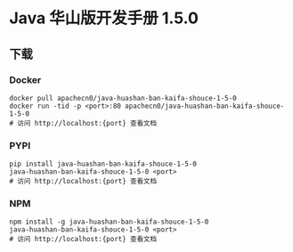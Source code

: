 # Java 华山版开发手册 1.5.0

## 下载

### Docker

```
docker pull apachecn0/java-huashan-ban-kaifa-shouce-1-5-0
docker run -tid -p <port>:80 apachecn0/java-huashan-ban-kaifa-shouce-1-5-0
# 访问 http://localhost:{port} 查看文档
```

### PYPI

```
pip install java-huashan-ban-kaifa-shouce-1-5-0
java-huashan-ban-kaifa-shouce-1-5-0 <port>
# 访问 http://localhost:{port} 查看文档
```

### NPM

```
npm install -g java-huashan-ban-kaifa-shouce-1-5-0
java-huashan-ban-kaifa-shouce-1-5-0 <port>
# 访问 http://localhost:{port} 查看文档
```
